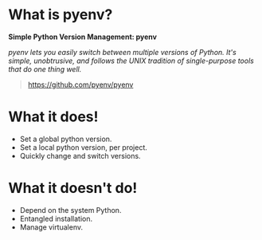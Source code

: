 # What is pyenv?

**Simple Python Version Management: pyenv**

_pyenv lets you easily switch between multiple versions of Python. It's simple, unobtrusive, and follows the UNIX tradition of single-purpose tools that do one thing well._

> https://github.com/pyenv/pyenv

# What it does!

- Set a global python version.
- Set a local python version, per project.
- Quickly change and switch versions.

# What it doesn't do!

- Depend on the system Python.
- Entangled installation.
- Manage virtualenv.
